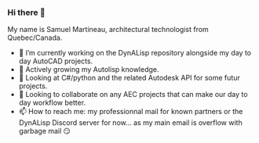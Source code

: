 ### Hi there 👋

My name is Samuel Martineau, 
architectural technologist from Quebec/Canada.

- 🔭 I’m currently working on the DynALisp repository alongside my day to day AutoCAD projects.
- 🌱 Actively growing my Autolisp knowledge.
- 👀 Looking at C#/python and the related Autodesk API for some futur projects.
- 👯 Looking to collaborate on any AEC projects that can make our day to day workflow better.
- 📫 How to reach me: my professionnal mail for known partners or the DynALisp Discord server for now... as my main email is overflow with garbage mail 😏
